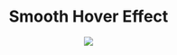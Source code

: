 <h1 align="center">Smooth Hover Effect</h1>

<p align="center">
<img  src="https://user-images.githubusercontent.com/80118217/225711623-e30737c2-5198-4680-9829-69aeeb2e6c61.JPG">
</p>

